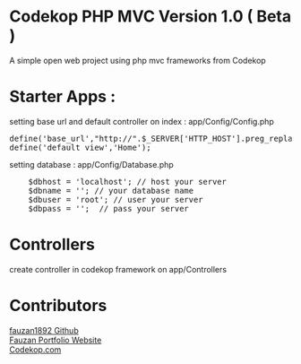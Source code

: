 # Codekop PHP MVC Version 1.0 ( Beta )
A simple open web project using php mvc frameworks from Codekop 

# Starter Apps :
setting base url and default controller on index : app/Config/Config.php

<pre>
define('base_url',"http://".$_SERVER['HTTP_HOST'].preg_replace('@/+$@','',dirname($_SERVER['SCRIPT_NAME'])).'/'); 
define('default_view','Home');
</pre>

setting database : app/Config/Database.php

<pre>
    $dbhost = 'localhost'; // host your server
    $dbname = ''; // your database name
    $dbuser = 'root'; // user your server
    $dbpass = '';  // pass your server
</pre>

# Controllers

create controller in codekop framework on app/Controllers

# Contributors

<a href="https://github.com/fauzan1892"> fauzan1892 Github</a>
<br/>
<a href="https://fauzan.codekop.com/"> Fauzan Portfolio Website</a>
<br/>
<a href="https://www.codekop.com/"> Codekop.com</a>




